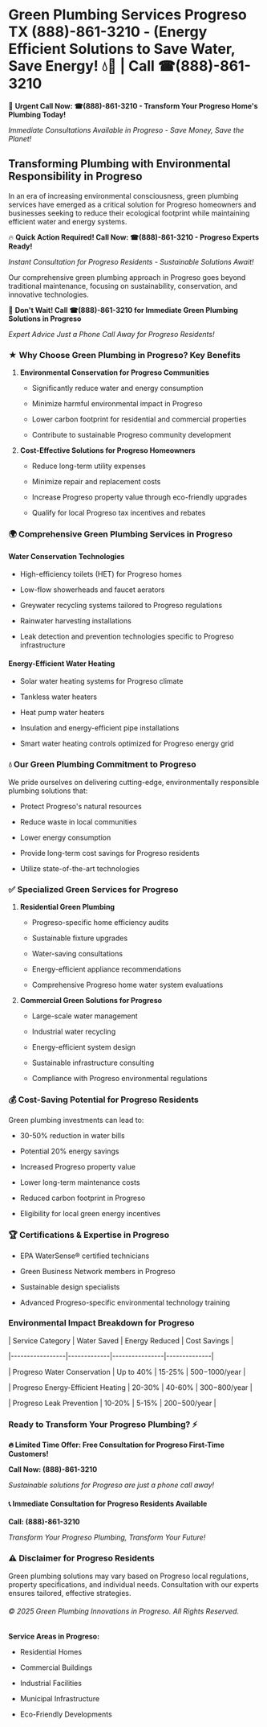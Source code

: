 # Green Plumbing Services Progreso TX (888)-861-3210 - (Energy Efficient Solutions to Save Water, Save Energy! 💧🌿 | Call ☎(888)-861-3210

🚨 **Urgent Call Now: ☎(888)-861-3210 - Transform Your Progreso Home's Plumbing Today!**
*Immediate Consultations Available in Progreso - Save Money, Save the Planet!*

## Transforming Plumbing with Environmental Responsibility in Progreso

In an era of increasing environmental consciousness, green plumbing services have emerged as a critical solution for Progreso homeowners and businesses seeking to reduce their ecological footprint while maintaining efficient water and energy systems. 

🔥 **Quick Action Required! Call Now: ☎(888)-861-3210 - Progreso Experts Ready!**
*Instant Consultation for Progreso Residents - Sustainable Solutions Await!*

Our comprehensive green plumbing approach in Progreso goes beyond traditional maintenance, focusing on sustainability, conservation, and innovative technologies.

🚨 **Don't Wait! Call ☎(888)-861-3210 for Immediate Green Plumbing Solutions in Progreso**
*Expert Advice Just a Phone Call Away for Progreso Residents!*

### ★ Why Choose Green Plumbing in Progreso? Key Benefits

1. **Environmental Conservation for Progreso Communities** 
   - Significantly reduce water and energy consumption
   - Minimize harmful environmental impact in Progreso
   - Lower carbon footprint for residential and commercial properties
   - Contribute to sustainable Progreso community development

2. **Cost-Effective Solutions for Progreso Homeowners** 
   - Reduce long-term utility expenses
   - Minimize repair and replacement costs
   - Increase Progreso property value through eco-friendly upgrades
   - Qualify for local Progreso tax incentives and rebates

### 🌍 Comprehensive Green Plumbing Services in Progreso

#### Water Conservation Technologies
- High-efficiency toilets (HET) for Progreso homes
- Low-flow showerheads and faucet aerators
- Greywater recycling systems tailored to Progreso regulations
- Rainwater harvesting installations
- Leak detection and prevention technologies specific to Progreso infrastructure

#### Energy-Efficient Water Heating
- Solar water heating systems for Progreso climate
- Tankless water heaters
- Heat pump water heaters
- Insulation and energy-efficient pipe installations
- Smart water heating controls optimized for Progreso energy grid

### 💧 Our Green Plumbing Commitment to Progreso

We pride ourselves on delivering cutting-edge, environmentally responsible plumbing solutions that:
- Protect Progreso's natural resources
- Reduce waste in local communities
- Lower energy consumption
- Provide long-term cost savings for Progreso residents
- Utilize state-of-the-art technologies

### ✅ Specialized Green Services for Progreso

1. **Residential Green Plumbing**
   - Progreso-specific home efficiency audits
   - Sustainable fixture upgrades
   - Water-saving consultations
   - Energy-efficient appliance recommendations
   - Comprehensive Progreso home water system evaluations

2. **Commercial Green Solutions for Progreso**
   - Large-scale water management
   - Industrial water recycling
   - Energy-efficient system design
   - Sustainable infrastructure consulting
   - Compliance with Progreso environmental regulations

### 💰 Cost-Saving Potential for Progreso Residents

Green plumbing investments can lead to:
- 30-50% reduction in water bills
- Potential 20% energy savings
- Increased Progreso property value
- Lower long-term maintenance costs
- Reduced carbon footprint in Progreso
- Eligibility for local green energy incentives

### 🏆 Certifications & Expertise in Progreso

- EPA WaterSense® certified technicians
- Green Business Network members in Progreso
- Sustainable design specialists
- Advanced Progreso-specific environmental technology training

### Environmental Impact Breakdown for Progreso

| Service Category | Water Saved | Energy Reduced | Cost Savings |
|-----------------|-------------|----------------|--------------|
| Progreso Water Conservation | Up to 40% | 15-25% | $500-$1000/year |
| Progreso Energy-Efficient Heating | 20-30% | 40-60% | $300-$800/year |
| Progreso Leak Prevention | 10-20% | 5-15% | $200-$500/year |

### Ready to Transform Your Progreso Plumbing? ⚡

**🔥 Limited Time Offer: Free Consultation for Progreso First-Time Customers!**

**Call Now: (888)-861-3210**
*Sustainable solutions for Progreso are just a phone call away!*

#### 📞 Immediate Consultation for Progreso Residents Available

**Call: (888)-861-3210**
*Transform Your Progreso Plumbing, Transform Your Future!*

### ⚠️ Disclaimer for Progreso Residents

Green plumbing solutions may vary based on Progreso local regulations, property specifications, and individual needs. Consultation with our experts ensures tailored, effective strategies.

###### © 2025 Green Plumbing Innovations in Progreso. All Rights Reserved.

**Service Areas in Progreso:** 
- Residential Homes
- Commercial Buildings
- Industrial Facilities
- Municipal Infrastructure
- Eco-Friendly Developments